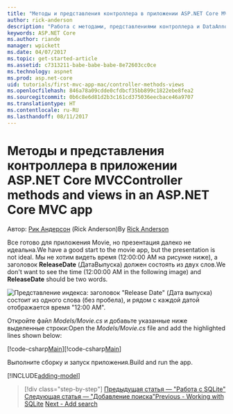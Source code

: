 ```yaml
---
title: "Методы и представления контроллера в приложении ASP.NET Core MVC"
author: rick-anderson
description: "Работа с методами, представлениями контроллера и DataAnnotations"
keywords: ASP.NET Core
ms.author: riande
manager: wpickett
ms.date: 04/07/2017
ms.topic: get-started-article
ms.assetid: c7313211-babe-babe-babe-8e72603cc0ce
ms.technology: aspnet
ms.prod: asp.net-core
uid: tutorials/first-mvc-app-mac/controller-methods-views
ms.openlocfilehash: 846a78a09cdde0cfdbcf35bb899c1822ebe8fea2
ms.sourcegitcommit: 0b6c8e6d81d2b3c161cd375036eecbace46a9707
ms.translationtype: HT
ms.contentlocale: ru-RU
ms.lasthandoff: 08/11/2017
---
```

# <a name="controller-methods-and-views-in-an-aspnet-core-mvc-app"></a><span data-ttu-id="a00a5-104">Методы и представления контроллера в приложении ASP.NET Core MVC</span><span class="sxs-lookup"><span data-stu-id="a00a5-104">Controller methods and views in an ASP.NET Core MVC app</span></span>

<span data-ttu-id="a00a5-105">Автор: [Рик Андерсон](https://twitter.com/RickAndMSFT) (Rick Anderson)</span><span class="sxs-lookup"><span data-stu-id="a00a5-105">By [Rick Anderson](https://twitter.com/RickAndMSFT)</span></span>

<span data-ttu-id="a00a5-106">Все готово для приложения Movie, но презентация далеко не идеальна.</span><span class="sxs-lookup"><span data-stu-id="a00a5-106">We have a good start to the movie app, but the presentation is not ideal.</span></span> <span data-ttu-id="a00a5-107">Мы не хотим видеть время (12:00:00 AM на рисунке ниже), а заголовок **ReleaseDate** (ДатаВыпуска) должен состоять из двух слов.</span><span class="sxs-lookup"><span data-stu-id="a00a5-107">We don't want to see the time (12:00:00 AM in the following image) and **ReleaseDate** should be two words.</span></span>

![Представление индекса: заголовок "Release Date" (Дата выпуска) состоит из одного слова (без пробела), и рядом с каждой датой отображается время "12:00 AM".](../../tutorials/first-mvc-app/working-with-sql/_static/m55.png)

<span data-ttu-id="a00a5-109">Откройте файл *Models/Movie.cs* и добавьте указанные ниже выделенные строки:</span><span class="sxs-lookup"><span data-stu-id="a00a5-109">Open the *Models/Movie.cs* file and add the highlighted lines shown below:</span></span>

<span data-ttu-id="a00a5-110">[!code-csharp[Main](../../tutorials/first-mvc-app/start-mvc/sample/MvcMovie/Models/MovieDate.cs?name=snippet_1&highlight=2,11-12)]</span><span class="sxs-lookup"><span data-stu-id="a00a5-110">[!code-csharp[Main](../../tutorials/first-mvc-app/start-mvc/sample/MvcMovie/Models/MovieDate.cs?name=snippet_1&highlight=2,11-12)]</span></span>

<span data-ttu-id="a00a5-111">Выполните сборку и запуск приложения.</span><span class="sxs-lookup"><span data-stu-id="a00a5-111">Build and run the app.</span></span>

<!-- include start
![MVC Movie application open browser showing movie data](../../tutorials/first-mvc-app/working-with-sql/_static/m55.png)

 -->

[!INCLUDE[adding-model](../../includes/mvc-intro/controller-methods-views.md)]

>[!div class="step-by-step"]
<span data-ttu-id="a00a5-112">[Предыдущая статья — "Работа с SQLite"](working-with-sql.md)
[Следующая статья — "Добавление поиска"](search.md)</span><span class="sxs-lookup"><span data-stu-id="a00a5-112">[Previous - Working with SQLite](working-with-sql.md)
[Next - Add search](search.md)</span></span>
